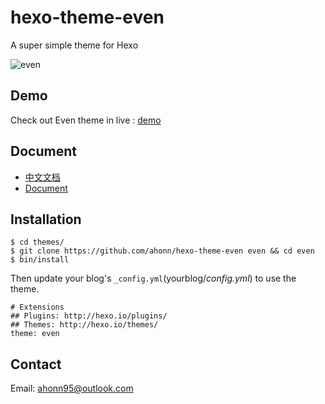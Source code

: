 # hexo-theme-even

A super simple theme for Hexo 

![even](http://ww4.sinaimg.cn/large/006tNbRwjw1f6l0ryrho2j31kw0yb7a6.jpg)

## Demo
Check out Even theme in live : [demo](http://www.ahonn.me)

## Document
- [中文文档](/doc/doc_zh.md)
- [Document](/doc/doc_en.md)

## Installation
```
$ cd themes/
$ git clone https://github.com/ahonn/hexo-theme-even even && cd even
$ bin/install
```

Then update your blog's `_config.yml`(yourblog/_config.yml_) to use the theme.

```
# Extensions
## Plugins: http://hexo.io/plugins/
## Themes: http://hexo.io/themes/
theme: even
```

## Contact
Email: [ahonn95@outlook.com](mailto:ahonn95@outlook.com)
